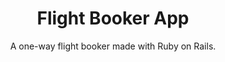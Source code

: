 ---
title: Flight Booker App
subtitle: A one-way flight booker made with Ruby on Rails.
bullet_points: 
  - Implented PostgreSQL database in Ruby on Rails application.
  - Used Heroku Scheduler with two rake tasks to continuously update flights in the database.
  - Wrote model, integration and request specs using RSpec.
  - Utilized Rails ActionMailer to send confirmation emails after succesfully booking a flight.
featured_image: flightbooker-new.png
accent_color: '#4caf50'
gallery_images:
  - flightbooker-new.png
  - flightbooker-book.png
  - flightbooker-success.png
  - flightbooker-email.png
github_link: https://github.com/berubenic/odin-flight-booker
---